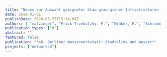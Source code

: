 ```yaml
---
title: "Neues zur Auswahl geeigneter blau-grau-grüner Infrastrukturen für das Quartier"
date: 2019-01-01
publishDate: 2020-05-25T15:14:06Z
authors: [ "matzinger", "Frick-Trzebitzky, F.", "Winker, M.", "Schramm, E." ]
publication_types: ["0"]
abstract: ""
featured: false
publication: "*48. Berliner Wasserwerkstatt: Stadtklima und Wasser*"
projects: ["networks4"]
---
```


